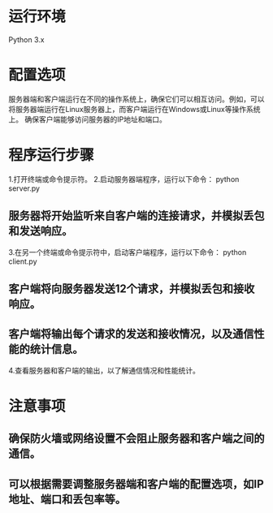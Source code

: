 # 运行环境
Python 3.x
# 配置选项
服务器端和客户端运行在不同的操作系统上，确保它们可以相互访问。例如，可以将服务器端运行在Linux服务器上，而客户端运行在Windows或Linux等操作系统上。
确保客户端能够访问服务器的IP地址和端口。
# 程序运行步骤
1.打开终端或命令提示符。
2.启动服务器端程序，运行以下命令：
python server.py
## 服务器将开始监听来自客户端的连接请求，并模拟丢包和发送响应。
3.在另一个终端或命令提示符中，启动客户端程序，运行以下命令：
python client.py
## 客户端将向服务器发送12个请求，并模拟丢包和接收响应。
## 客户端将输出每个请求的发送和接收情况，以及通信性能的统计信息。
4.查看服务器和客户端的输出，以了解通信情况和性能统计。
# 注意事项
## 确保防火墙或网络设置不会阻止服务器和客户端之间的通信。
## 可以根据需要调整服务器端和客户端的配置选项，如IP地址、端口和丢包率等。
